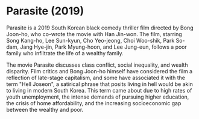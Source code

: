 # Parasite (2019)
Parasite is a 2019 South Korean black comedy thriller film directed by Bong Joon-ho, who co-wrote the movie with Han Jin-won. The film, starring Song Kang-ho, Lee Sun-kyun, Cho Yeo-jeong, Choi Woo-shik, Park So-dam, Jang Hye-jin, Park Myung-hoon, and Lee Jung-eun, follows a poor family who infiltrate the life of a wealthy family. 

The movie Parasite discusses class conflict, social inequality, and wealth disparity. Film critics and Bong Joon-ho himself have considered the film a reflection of late-stage capitalism, and some have associated it with the term "Hell Joseon", a satirical phrase that posits living in hell would be akin to living in modern South Korea. This term came about due to high rates of youth unemployment, the intense demands of pursuing higher education, the crisis of home affordability, and the increasing socioeconomic gap between the wealthy and poor.
